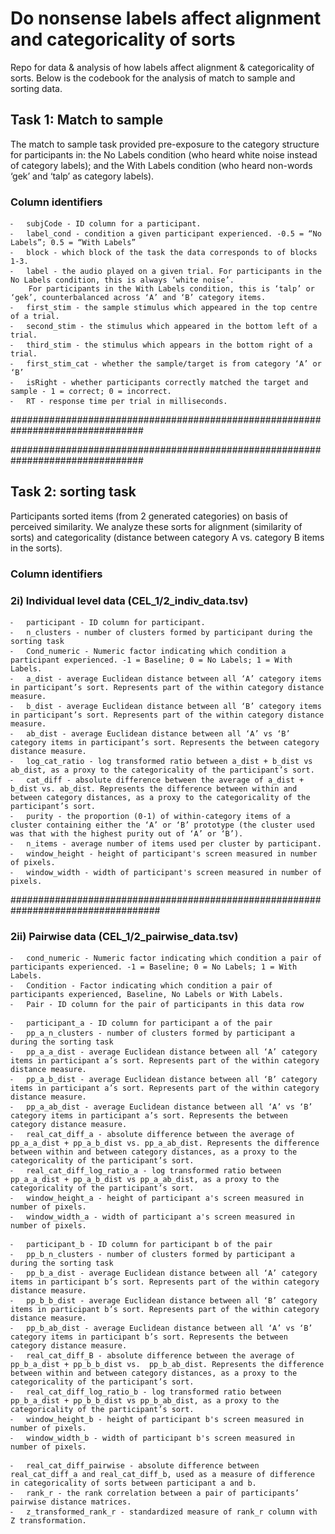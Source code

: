 # Do nonsense labels affect alignment and categoricality of sorts
Repo for data &amp; analysis of how labels affect alignment &amp; categoricality of sorts.
Below is the codebook for the analysis of match to sample and sorting data.

## Task 1: Match to sample

The match to sample task provided pre-exposure to the category structure for participants in:
the No Labels condition (who heard white noise instead of category labels);
and the With Labels condition (who heard non-words ‘gek’ and ‘talp’ as category labels).

### Column identifiers

	⁃	subjCode - ID column for a participant.
	⁃	label_cond - condition a given participant experienced. -0.5 = “No Labels”; 0.5 = “With Labels”
	⁃	block - which block of the task the data corresponds to of blocks 1-3.
	⁃	label - the audio played on a given trial. For participants in the No Labels condition, this is always ‘white noise’. 
		For participants in the With Labels condition, this is ‘talp’ or ‘gek’, counterbalanced across ‘A’ and ‘B’ category items.
	⁃	first_stim - the sample stimulus which appeared in the top centre of a trial.
	⁃	second_stim - the stimulus which appeared in the bottom left of a trial.
	⁃	third_stim - the stimulus which appears in the bottom right of a trial.
	⁃	first_stim_cat - whether the sample/target is from category ‘A’ or ‘B’
	⁃	isRight - whether participants correctly matched the target and sample - 1 = correct; 0 = incorrect.
	⁃	RT - response time per trial in milliseconds.

################################################################################

################################################################################

## Task 2: sorting task

Participants sorted items (from 2 generated categories) on basis of perceived similarity. We analyze these sorts for alignment (similarity of sorts) and categoricality (distance between category A vs. category B items in the sorts).

### Column identifiers
### 2i) Individual level data (CEL_1/2_indiv_data.tsv)

	⁃	participant - ID column for participant.
	⁃	n_clusters - number of clusters formed by participant during the sorting task
	⁃	Cond_numeric - Numeric factor indicating which condition a participant experienced. -1 = Baseline; 0 = No Labels; 1 = With Labels.
	⁃	a_dist - average Euclidean distance between all ‘A’ category items in participant’s sort. Represents part of the within category distance measure.
	⁃	b_dist - average Euclidean distance between all ‘B’ category items in participant’s sort. Represents part of the within category distance measure.
	⁃	ab_dist - average Euclidean distance between all ‘A’ vs ‘B’ category items in participant’s sort. Represents the between category distance measure.
	⁃	log_cat_ratio - log transformed ratio between a_dist + b_dist vs ab_dist, as a proxy to the categoricality of the participant’s sort.
	⁃	cat_diff - absolute difference between the average of a_dist + b_dist vs. ab_dist. Represents the difference between within and between category distances, as a proxy to the categoricality of the participant’s sort.
	⁃	purity - the proportion (0-1) of within-category items of a cluster containing either the ‘A’ or ‘B’ prototype (the cluster used was that with the highest purity out of ‘A’ or ‘B’).
	⁃	n_items - average number of items used per cluster by participant.
	⁃	window_height - height of participant's screen measured in number of pixels.
	⁃	window_width - width of participant's screen measured in number of pixels.


###################################################################################

### 2ii) Pairwise data (CEL_1/2_pairwise_data.tsv)

	⁃	cond_numeric - Numeric factor indicating which condition a pair of participants experienced. -1 = Baseline; 0 = No Labels; 1 = With Labels.
	⁃	Condition - Factor indicating which condition a pair of participants experienced, Baseline, No Labels or With Labels.
	⁃	Pair - ID column for the pair of participants in this data row

	⁃	participant_a - ID column for participant a of the pair
	⁃	pp_a_n_clusters - number of clusters formed by participant a during the sorting task
	⁃	pp_a_a_dist - average Euclidean distance between all ‘A’ category items in participant a’s sort. Represents part of the within category distance measure.
	⁃	pp_a_b_dist - average Euclidean distance between all ‘B’ category items in participant a’s sort. Represents part of the within category distance measure.
	⁃	pp_a_ab_dist - average Euclidean distance between all ‘A’ vs ‘B’ category items in participant a’s sort. Represents the between category distance measure.
	⁃	real_cat_diff_a - absolute difference between the average of pp_a_a_dist + pp_a_b_dist vs. pp_a_ab_dist. Represents the difference between within and between category distances, as a proxy to the categoricality of the participant’s sort.
	⁃	real_cat_diff_log_ratio_a - log transformed ratio between pp_a_a_dist + pp_a_b_dist vs pp_a_ab_dist, as a proxy to the categoricality of the participant’s sort.
	⁃	window_height_a - height of participant a's screen measured in number of pixels.
	⁃	window_width_a - width of participant a's screen measured in number of pixels.

	⁃	participant_b - ID column for participant b of the pair
	⁃	pp_b_n_clusters - number of clusters formed by participant a during the sorting task
	⁃	pp_b_a_dist - average Euclidean distance between all ‘A’ category items in participant b’s sort. Represents part of the within category distance measure.
	⁃	pp_b_b_dist - average Euclidean distance between all ‘B’ category items in participant b’s sort. Represents part of the within category distance measure.
	⁃	pp_b_ab_dist - average Euclidean distance between all ‘A’ vs ‘B’ category items in participant b’s sort. Represents the between category distance measure.
	⁃	real_cat_diff_B - absolute difference between the average of pp_b_a_dist + pp_b_b_dist vs.  pp_b_ab_dist. Represents the difference between within and between category distances, as a proxy to the categoricality of the participant’s sort.
	⁃	real_cat_diff_log_ratio_b - log transformed ratio between pp_b_a_dist + pp_b_b_dist vs pp_b_ab_dist, as a proxy to the categoricality of the participant’s sort.
	⁃	window_height_b - height of participant b's screen measured in number of pixels.
	⁃	window_width_b - width of participant b's screen measured in number of pixels.

	⁃	real_cat_diff_pairwise - absolute difference between real_cat_diff_a and real_cat_diff_b, used as a measure of difference in categoricality of sorts between participant a and b.
	⁃	rank_r - the rank correlation between a pair of participants’ pairwise distance matrices.
	⁃	z_transformed_rank_r - standardized measure of rank_r column with Z transformation.
